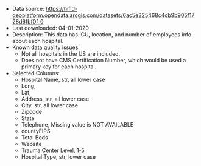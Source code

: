 - Data source: https://hifld-geoplatform.opendata.arcgis.com/datasets/6ac5e325468c4cb9b905f1728d6fbf0f_0
- Last downloaded: 04-01-2020
- Description: This data has ICU, location, and number of employees info about each hospital.
- Known data quality issues: 
    - Not all hospitals in the US are included.
    - Does not have CMS Certification Number, which would be used a primary key for each hospital.
- Selected Columns:
    - Hospital Name, str, all lower case
    - Long, 
    - Lat,
    - Address, str, all lower case
    - City, str, all lower case
    - Zipcode
    - State
    - Telephone, Missing value is NOT AVAILABLE
    - countyFIPS
    - Total Beds
    - Website
    - Trauma Center Level, 1-5
    - Hospital Type, str, lower case
